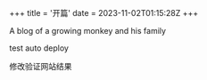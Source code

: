 +++
title = '开篇'
date = 2023-11-02T01:15:28Z
+++

A blog of a growing monkey and his family

test auto deploy


修改验证网站结果
